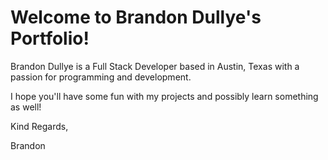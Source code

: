 # Welcome to Brandon Dullye's Portfolio!

 Brandon Dullye is a Full Stack Developer based in Austin, Texas with a passion for programming and development.

 I hope you'll have some fun with my projects and possibly learn something as well!

 Kind Regards,

 Brandon
